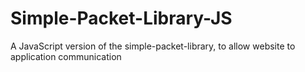 # Simple-Packet-Library-JS
A JavaScript version of the simple-packet-library, to allow website to application communication
